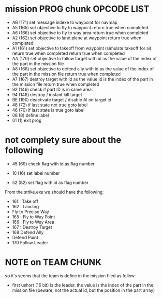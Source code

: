# mission PROG chunk OPCODE LIST
- AB (171) set message indexe to waypoint for navmap
- A5 (165) set objective to fly to waypoint return true when completed
- A6 (166) set objective to fly to way area return true when completed
- A2 (162) set objective to land plane at waypoint return true when completed
- A1 (161) set objective to takeoff from waypoint (simulate takeoff for ai) return true when completed return true when completed
- AA (170) set objective to follow target with id as the value of the index of the part in the mission file
- A8 (168) set objective to defend ally with id as the value  of the index of the part in the mission file return true when completed
- A7 (167) destroy target with id as the value id is the index of the part in the mission file return true when completed
- 92 (146) check if part ID is in same area.
- 94 (148) destroy / instant kill target
- BE (190) deactivate target / disable AI on target id
- 48 (72) if last state not true goto label
- 46 (70) if last state is true goto label
- 08 (8) define label
- 01 (1) exit prog

# not complety sure about the following

- 45 (69) check flag with id as flag number
- 10 (16) set label number



- 52 (82) set flag with id as flag number

From the strike.exe we should have the following:

- 161 : Take off 
- 162 : Landing  
- Fly to 
Precise Way
- 165 : Fly to 
Way Point
- 166 : Fly to 
Way Area
- 167 : Destroy
Target
- 168 Defend
Ally
- Defend
Point
- 170 Follow
Leader

# NOTE on TEAM CHUNK
so it's seems that the team is define in the mission filed as follow:
- first ushort (16 bit) is the leader. the value is the index of the part in the mission file (beware, not the actual id, but the position in the part array)